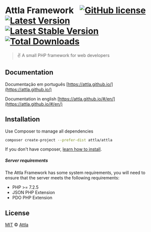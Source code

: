 # Attla Framework &nbsp; [![GitHub license](https://img.shields.io/badge/license-MIT-lightgrey.svg)](https://github.com/attla/attla/blob/master/LICENSE) [![Latest Version](https://img.shields.io/github/release/attla/attla.svg)](https://github.com/attla/attla/releases) [![Latest Stable Version](https://img.shields.io/packagist/v/attla/attla)](https://packagist.org/packages/attla/attla) [![Total Downloads](https://img.shields.io/packagist/dt/attla/attla.svg)](https://packagist.org/packages/attla/attla)

> :v: A small PHP framework for web developers

## Documentation

Documentação em português [https://attla.github.io/](https://attla.github.io/)

Documentation in english [https://attla.github.io/#/en/](https://attla.github.io/#/en/)

## Installation

Use Composer to manage all dependencies

```bash
composer create-project --prefer-dist attla/attla
```

If you don't have composer, [learn how to install](https://getcomposer.org/).

##### Server requirements

The Attla Framework has some system requirements, you will need to ensure that the server meets the following requirements:

- PHP >= 7.2.5
- JSON PHP Extension
- PDO PHP Extension

## License

[MIT](https://github.com/attla/attla/blob/master/LICENSE) © [Attla](http://www.attla.com.br)
